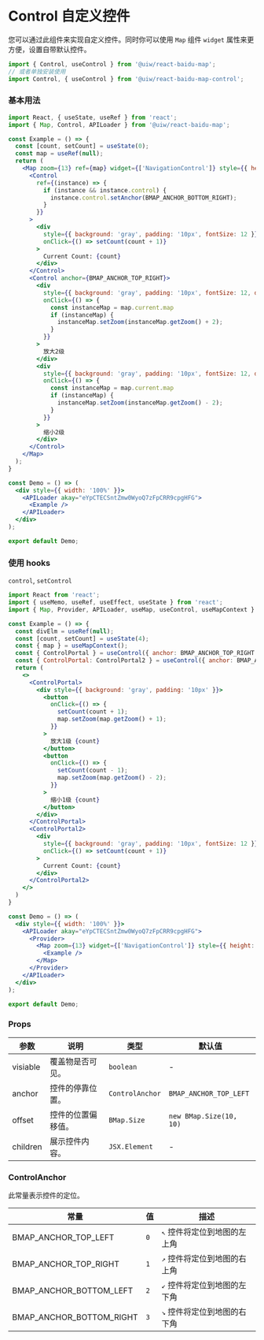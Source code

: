 Control 自定义控件
===

您可以通过此组件来实现自定义控件。同时你可以使用 `Map` 组件 `widget` 属性来更方便，设置自带默认控件。

```jsx
import { Control, useControl } from '@uiw/react-baidu-map';
// 或者单独安装使用
import Control, { useControl } from '@uiw/react-baidu-map-control';
```

### 基本用法

```jsx mdx:preview
import React, { useState, useRef } from 'react';
import { Map, Control, APILoader } from '@uiw/react-baidu-map';

const Example = () => {
  const [count, setCount] = useState(0);
  const map = useRef(null);
  return (
    <Map zoom={13} ref={map} widget={['NavigationControl']} style={{ height: 350 }}>
      <Control
        ref={(instance) => {
          if (instance && instance.control) {
            instance.control.setAnchor(BMAP_ANCHOR_BOTTOM_RIGHT);
          }
        }}
      >
        <div
          style={{ background: 'gray', padding: '10px', fontSize: 12 }}
          onClick={() => setCount(count + 1)}
        >
          Current Count: {count}
        </div>
      </Control>
      <Control anchor={BMAP_ANCHOR_TOP_RIGHT}>
        <div
          style={{ background: 'gray', padding: '10px', fontSize: 12, display: 'inline-block' }}
          onClick={() => {
            const instanceMap = map.current.map
            if (instanceMap) {
              instanceMap.setZoom(instanceMap.getZoom() + 2);
            }
          }}
        >
          放大2级
        </div>
        <div
          style={{ background: 'gray', padding: '10px', fontSize: 12, display: 'inline-block', color: '#fff' }}
          onClick={() => {
            const instanceMap = map.current.map
            if (instanceMap) {
              instanceMap.setZoom(instanceMap.getZoom() - 2);
            }
          }}
        >
          缩小2级
        </div>
      </Control>
    </Map>
  );
}

const Demo = () => (
  <div style={{ width: '100%' }}>
    <APILoader akay="eYpCTECSntZmw0WyoQ7zFpCRR9cpgHFG">
      <Example />
    </APILoader>
  </div>
);

export default Demo;
```

### 使用 hooks

`control`, `setControl`

```jsx mdx:preview
import React from 'react';
import { useMemo, useRef, useEffect, useState } from 'react';
import { Map, Provider, APILoader, useMap, useControl, useMapContext } from '@uiw/react-baidu-map';

const Example = () => {
  const divElm = useRef(null);
  const [count, setCount] = useState(4);
  const { map } = useMapContext();
  const { ControlPortal } = useControl({ anchor: BMAP_ANCHOR_TOP_RIGHT });
  const { ControlPortal: ControlPortal2 } = useControl({ anchor: BMAP_ANCHOR_BOTTOM_RIGHT });
  return (
    <>
      <ControlPortal>
        <div style={{ background: 'gray', padding: '10px' }}>
          <button
            onClick={() => {
              setCount(count + 1);
              map.setZoom(map.getZoom() + 1);
            }}
          >
            放大1级 {count}
          </button>
          <button
            onClick={() => {
              setCount(count - 1);
              map.setZoom(map.getZoom() - 2);
            }}
          >
            缩小1级 {count}
          </button>
        </div>
      </ControlPortal>
      <ControlPortal2>
        <div
          style={{ background: 'gray', padding: '10px', fontSize: 12 }}
          onClick={() => setCount(count + 1)}
        >
          Current Count: {count}
        </div>
      </ControlPortal2>
    </>
  )
}

const Demo = () => (
  <div style={{ width: '100%' }}>
    <APILoader akay="eYpCTECSntZmw0WyoQ7zFpCRR9cpgHFG">
      <Provider>
        <Map zoom={13} widget={['NavigationControl']} style={{ height: 350 }}>
          <Example />
        </Map>
      </Provider>
    </APILoader>
  </div>
);

export default Demo;
```

### Props

| 参数 | 说明 | 类型 | 默认值 |
| ----- | ----- | ----- | ----- |
| visiable | 覆盖物是否可见。 | `boolean` | - |
| anchor | 控件的停靠位置。| `ControlAnchor` | `BMAP_ANCHOR_TOP_LEFT` |
| offset | 控件的位置偏移值。 | `BMap.Size` | `new BMap.Size(10, 10)` |
| children | 展示控件内容。 | `JSX.Element` | - |

### ControlAnchor

此常量表示控件的定位。

| 常量 | 值 | 描述 |
| ----- | ----- | ----- |
| BMAP_ANCHOR_TOP_LEFT | `0` | `↖` 控件将定位到地图的左上角 |
| BMAP_ANCHOR_TOP_RIGHT | `1` | `↗` 控件将定位到地图的右上角 |
| BMAP_ANCHOR_BOTTOM_LEFT | `2` | `↙` 控件将定位到地图的左下角 |
| BMAP_ANCHOR_BOTTOM_RIGHT | `3` | `↘` 控件将定位到地图的右下角 |
